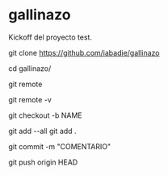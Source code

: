 # gallinazo

Kickoff del proyecto test.

git clone https://github.com/iabadie/gallinazo

cd gallinazo/

git remote

git remote -v

git checkout -b NAME

git add --all       git add .

git commit -m "COMENTARIO"

git push origin HEAD
